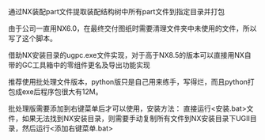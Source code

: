 通过NX装配part文件提取装配结构树中所有part文件到指定目录并打包

由于公司一直用NX6.0，在最终交付图纸时需要清理文件夹中未使用的文件，所以写了这个脚本。


借助NX安装目录的ugpc.exe文件实现，对于高于NX8.5的版本可以直接用NX自带的GC工具箱中的零组件更名及导出功能实现

推荐使用批处理文件版本，python版只是自己用来练手，写得烂，而且python打包成exe后程序包很大有12M。

批处理版需要添加到右键菜单后才可以使用，安装方法：
直接运行<安装.bat>文件，如果无法找到NX安装目录，则需要手动复制所有文件到NX安装目录下UGII目录，然后运行<添加右键菜单.bat>
